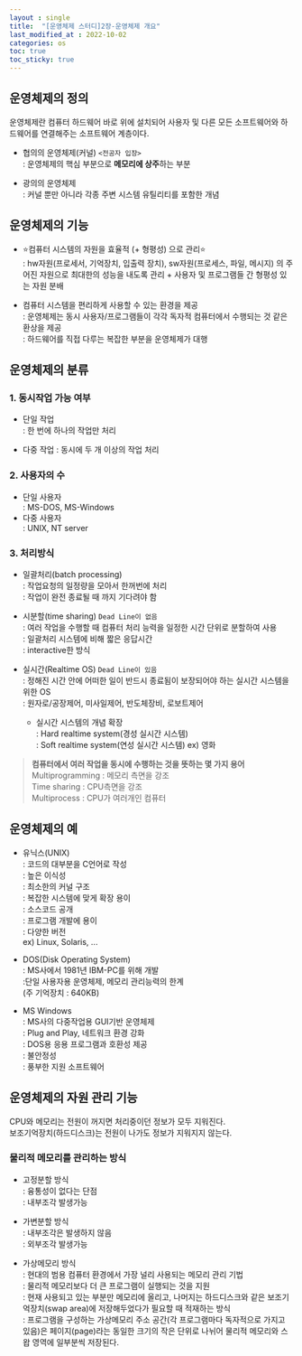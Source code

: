 ```yaml
---
layout : single
title:  "[운영체제 스터디]2장-운영체제 개요"
last_modified_at : 2022-10-02
categories: os
toc: true
toc_sticky: true
---
```


## 운영체제의 정의
운영체제란 컴퓨터 하드웨어 바로 위에 설치되어 사용자 및 다른 모든 소프트웨어와 하드웨어를 연결해주는 소프트웨어 계층이다.  

- 협의의 운영체제(커널) `<전공자 입장>`  
:&nbsp;운영체제의 핵심 부분으로 **메모리에 상주**하는 부분

- 광의의 운영체제  
:&nbsp;커널 뿐만 아니라 각종 주변 시스템 유틸리티를 포함한 개념

## 운영체제의 기능

- ⭐컴퓨터 시스템의 자원을 효율적 (+ 형평성) 으로 관리⭐  
:&nbsp;hw자원(프로세서, 기억장치, 입출력 장치), sw자원(프로세스, 파일, 메시지) 의 주어진 자원으로 최대한의 성능을 내도록 관리 + 사용자 및 프로그램들 간 형평성 있는 자원 분배

- 컴퓨터 시스템을 편리하게 사용할 수 있는 환경을 제공  
:&nbsp;운영체제는 동시 사용자/프로그램들이 각각 독자적 컴퓨터에서 수행되는 것 같은 환상을 제공  
:&nbsp;하드웨어를 직접 다루는 복잡한 부분을 운영체제가 대행


## 운영체제의 분류
### 1. 동시작업 가능 여부
- 단일 작업  
:&nbsp;한 번에 하나의 작업만 처리

- 다중 작업
:&nbsp;동시에 두 개 이상의 작업 처리

### 2. 사용자의 수
- 단일 사용자  
:&nbsp;MS-DOS, MS-Windows
- 다중 사용자  
:&nbsp;UNIX, NT server

### 3. 처리방식
- 일괄처리(batch processing)  
:&nbsp;작업요청의 일정량을 모아서 한꺼번에 처리  
:&nbsp;작업이 완전 종료될 때 까지 기다려야 함

- 시분할(time sharing) `Dead Line이 없음`  
:&nbsp;여러 작업을 수행할 때 컴퓨터 처리 능력을 일정한 시간 단위로 분할하여 사용  
:&nbsp;일괄처리 시스템에 비해 짧은 응답시간  
:&nbsp;interactive한 방식

- 실시간(Realtime OS) `Dead Line이 있음`  
:&nbsp;정해진 시간 안에 어떠한 일이 반드시 종료됨이 보장되어야 하는 실시간 시스템을 위한 OS  
:&nbsp;원자로/공장제어, 미사일제어, 반도체장비, 로보트제어
    - 실시간 시스템의 개념 확장  
    :&nbsp;Hard realtime system(경성 실시간 시스템)  
    :&nbsp;Soft realtime system(연성 실시간 시스템) ex) 영화  


>**컴퓨터에서 여러 작업을 동시에 수행하는 것을 뜻하는 몇 가지 용어**   
Multiprogramming : 메모리 측면을 강조  
Time sharing : CPU측면을 강조  
Multiprocess : CPU가 여러개인 컴퓨터

## 운영체제의 예
- 유닉스(UNIX)  
:&nbsp;코드의 대부분을 C언어로 작성  
:&nbsp;높은 이식성  
:&nbsp;최소한의 커널 구조  
:&nbsp;복잡한 시스템에 맞게 확장 용이  
:&nbsp;소스코드 공개  
:&nbsp;프로그램 개발에 용이  
:&nbsp;다양한 버전  
ex) Linux, Solaris, ...

- DOS(Disk Operating System)  
:&nbsp;MS사에서 1981년 IBM-PC를 위해 개발  
:단일 사용자용 운영체제, 메모리 관리능력의 한계  
(주 기억장치 : 640KB)

- MS Windows  
:&nbsp;MS사의 다중작업용 GUI기반 운영체제  
:&nbsp;Plug and Play, 네트워크 환경 강화  
:&nbsp;DOS용 응용 프로그램과 호환성 제공  
:&nbsp;불안정성  
:&nbsp;풍부한 지원 소프트웨어  

## 운영체제의 자원 관리 기능
CPU와 메모리는 전원이 꺼지면 처리중이던 정보가 모두 지워진다.  
보조기억장치(하드디스크)는 전원이 나가도 정보가 지워지지 않는다.  

### 물리적 메모리를 관리하는 방식
- 고정분할 방식  
:&nbsp;융통성이 없다는 단점  
:&nbsp;내부조각 발생가능

- 가변분할 방식  
:&nbsp;내부조각은 발생하지 않음  
:&nbsp;외부조각 발생가능

- 가상메모리 방식  
:&nbsp;현대의 범용 컴퓨터 환경에서 가장 널리 사용되는 메모리 관리 기법  
:&nbsp;물리적 메모리보다 더 큰 프로그램이 실행되는 것을 지원  
:&nbsp;현재 사용되고 있는 부분만 메모리에 올리고, 나머지는 하드디스크와 같은 보조기억장치(swap area)에 저장해두었다가 필요할 때 적재하는 방식  
:&nbsp;프로그램을 구성하는 가상메모리 주소 공간(각 프로그램마다 독자적으로 가지고 있음)은 페이지(page)라는 동일한 크기의 작은 단위로 나뉘어 물리적 메모리와 스왑 영역에 일부분씩 저장된다.  








 